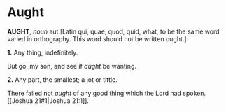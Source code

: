 # Aught

**AUGHT**, _noun_ aut.\[Latin qui, quae, quod, quid, what, to be the same word varied in orthography. This word should not be written ought.\]

**1.** Any thing, indefinitely.

But go, my son, and see if _aught_ be wanting.

**2.** Any part, the smallest; a jot or tittle.

There failed not _aught_ of any good thing which the Lord had spoken. [[Joshua 21#1|Joshua 21:1]].